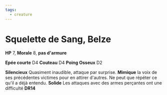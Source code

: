 ```yaml
---
tags:
  - creature
---
```

# Squelette de Sang, Belze

**HP** 7, **Morale** 8, **pas d'armure**

**Epée courte** D4
**Couteau** D4
**Poing Osseux** D2

**Silencieux** Quasiment inaudible, attaque par surprise.
**Mimique** la voix de ses précédentes victimes pour en attirer d'autres. Ne peut que répéter ce qu'il a déjà entendu.
**Solide** Les attaques avec des armes perçantes ont une difficulté **DR14**
